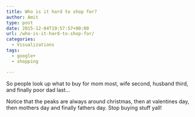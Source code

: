 ```yaml
---
title: Who is it hard to shop for?
author: Amit
type: post
date: 2015-12-04T19:57:57+00:00
url: /who-is-it-hard-to-shop-for/
categories:
  - Visualizations
tags:
  - google+
  - shopping

---
```

So people look up what to buy for mom most, wife second, husband third, and finally poor dad last&#8230;

Notice that the peaks are always around christmas, then at valentines day, then mothers day and finally fathers day. Stop buying stuff yall!